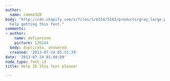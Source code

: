 ```yaml
---
author:
  name: cammo328
body: "http://cdn.shopify.com/s/files/1/0154/5243/products/gray_large.png?1594\r\n\r\nNeed
  help getting this font."
comments:
- author:
    name: defiantone
    picture: 126244
  body: duplicate, answered
  created: '2013-07-24 01:51:39'
date: '2013-07-24 01:48:09'
node_type: font_id
title: Help ID this font please!

---
```

